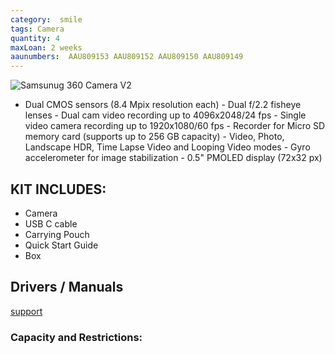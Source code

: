 ```yaml
---
category:  smile
tags: Camera
quantity: 4
maxLoan: 2 weeks
aaunumbers:  AAU809153 AAU809152 AAU809150 AAU809149
---
```

![Samsunug 360 Camera V2](https://images.samsung.com/is/image/samsung/dk-gear-360-2017-sm-r210nzwanee-frontwhite-63413381?$330_330_JPG$)

- Dual CMOS sensors (8.4 Mpix resolution each) - Dual f/2.2 fisheye lenses - Dual cam video recording up to 4096x2048/24 fps - Single video camera recording up to 1920x1080/60 fps - Recorder for Micro SD memory card (supports up to 256 GB capacity) - Video, Photo, Landscape HDR, Time Lapse Video and Looping Video modes - Gyro accelerometer for image stabilization - 0.5" PMOLED display (72x32 px)
## KIT INCLUDES:
-  Camera 
-  USB C cable 
-  Carrying Pouch 
-  Quick Start Guide 
-  Box

## Drivers / Manuals
[support](https://www.samsung.com/dk/support/model/SM-R210NZWANEE/)



### Capacity and Restrictions:
